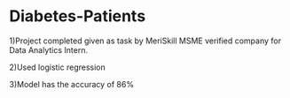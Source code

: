 # Diabetes-Patients 


1)Project completed given as task by MeriSkill MSME verified company for Data Analytics Intern.


2)Used logistic regression 


3)Model has the accuracy of 86%

